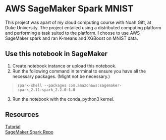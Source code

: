 # AWS SageMaker Spark MNIST 

This project was apart of my cloud computing course with Noah Gift, at Duke University. The project entailed using a distributed computing platform and performing a task suited to the platform. I choose to use AWS SageMaker spark and ran K-means and XGBoost on MNIST data. 

## Use this notebook in SageMaker 

1. Create notebook instance or upload this notebook.
2. Run the following command in terminal to ensure you have all the necessary packages. (Might not be necessary.)

>```spark-shell --packages com.amazonaws:sagemaker-spark_2.11:spark_2.2.0-1.0```

3. Run the notebook with the conda_python3 kernel.


## Resources
[Tutorial](https://sagemaker-examples.readthedocs.io/en/latest/sagemaker-spark/pyspark_mnist/pyspark_mnist_kmeans.html)
<br>
[SageMaker Spark Repo](https://github.com/aws/sagemaker-spark)
